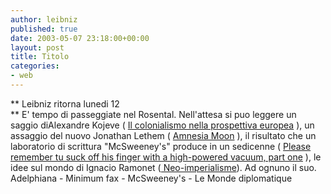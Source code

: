 ```yaml
---
author: leibniz
published: true
date: 2003-05-07 23:18:00+00:00
layout: post
title: Titolo
categories:
- web
---
```


 ** Leibniz ritorna lunedi 12   
**   E' tempo di passeggiate nel Rosental. Nell'attesa si puo leggere un saggio diAlexandre Kojeve ( [   Il colonialismo nella prospettiva europea](http://www.adelphiana.it/2003/kojeve.htm) ), un assaggio del nuovo Jonathan Lethem ( [   Amnesia Moon](http://www.minimumfax.com/libro.asp?pagina=collana&libroID=181) ), il risultato che un laboratorio di scrittura "McSweeney's" produce in un sedicenne ( [   Please remember tu suck off his finger with a high-powered vacuum, part one](http://www.mcsweeneys.net/)   ), le idee sul mondo di Ignacio Ramonet ([   Neo-imperialisme](http://www.monde-diplomatique.fr/2003/05/RAMONET/10073)).   Ad ognuno il suo.   
Adelphiana - Minimum fax - McSweeney's - Le Monde diplomatique
